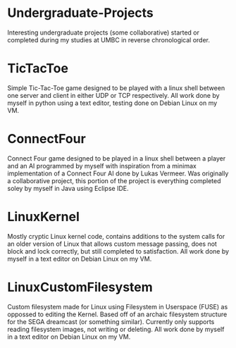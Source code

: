 # Undergraduate-Projects
Interesting undergraduate projects (some collaborative) started or completed during my studies at UMBC in reverse 
chronological order.

# TicTacToe
Simple Tic-Tac-Toe game designed to be played with a linux shell between one server and client in either UDP or TCP 
respectively. All work done by myself in python using a text editor, testing done on Debian Linux on my VM.

# ConnectFour
Connect Four game designed to be played in a linux shell between a player and an AI programmed by myself
with inspiration from a minimax implementation of a Connect Four AI done by Lukas Vermeer. Was originally a
collaborative project, this portion of the project is everything completed soley by myself in Java using
Eclipse IDE.

# LinuxKernel
Mostly cryptic Linux kernel code, contains additions to the system calls for an older version of Linux that
allows custom message passing, does not block and lock correctly, but still completed to satisfaction. All work
done by myself in a text editor on Debian Linux on my VM.

# LinuxCustomFilesystem
Custom filesystem made for Linux using Filesystem in Userspace (FUSE) as oppossed to editing the Kernel. Based off of
an archaic filesystem structure for the SEGA dreamcast (or something similar). Currently only supports reading
filesystem images, not writing or deleting. All work done by myself in a text editor on Debian Linux on my VM.


